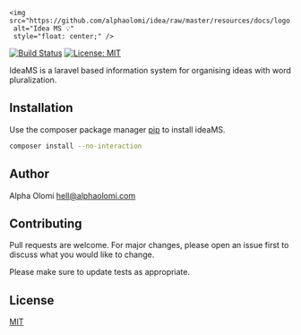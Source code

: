 <p align="center">
    
    <img src="https://github.com/alphaolomi/idea/raw/master/resources/docs/logo.png"
     alt="Idea MS 💡"
     style="float: center;" />
</p>

[![Build Status](https://travis-ci.com/alphaolomi/idea.svg?branch=master)](https://travis-ci.com/alphaolomi/idea)
[![License: MIT](https://img.shields.io/badge/License-MIT-yellow.svg)](https://opensource.org/licenses/MIT)

IdeaMS is a laravel based information system for organising ideas with word pluralization.

## Installation

Use the composer package manager [pip](https://pip.pypa.io/en/stable/) to install ideaMS.

```bash
composer install --no-interaction
```
## Author
Alpha Olomi [hell@alphaolomi.com](mailto:hello@alphaolomi.com)

## Contributing
Pull requests are welcome. For major changes, please open an issue first to discuss what you would like to change.

Please make sure to update tests as appropriate.

## License
[MIT](https://opensource.org/licenses/MIT)
